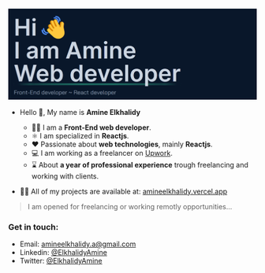![Welcoming image from my portfolio](./introduction.png)   

- Hello 👋, My name is **Amine Elkhalidy**
  - ‍👨‍💻 I am a **Front-End web developer**.
  - ⚛️ I am specialized in **Reactjs**.
  - ❤️ Passionate about **web technologies**, mainly **Reactjs**.
  - 💻 I am working as a freelancer on [Upwork](https://www.upwork.com/).
  - ⌛ About **a year of professional experience** trough freelancing and working with clients.
 

- 👨‍💻 All of my projects are available at: [amineelkhalidy.vercel.app](https://amineelkhalidy.vercel.app)   
> I am opened for freelancing or working remotly opportunities...   

### Get in touch:   
- Email: amineelkhalidy.a@gmail.com
- Linkedin: [@ElkhalidyAmine](https://www.linkedin.com/in/amine-elkhalidy/)
- Twitter: [@ElkhalidyAmine](https://twitter.com/ElkhalidyAmine)




   

   




